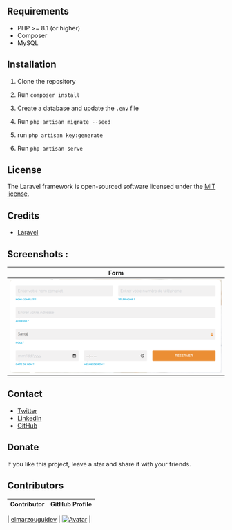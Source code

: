 
## Requirements

-   PHP >= 8.1 (or higher)
-   Composer
-   MySQL

## Installation

1.  Clone the repository
2.  Run `composer install`

3.  Create a database and update the `.env` file
4.  Run `php artisan migrate --seed`
5.  run `php artisan key:generate`
6.  Run `php artisan serve`


## License

The Laravel framework is open-sourced software licensed under the [MIT license](https://opensource.org/licenses/MIT).

## Credits

-   [Laravel](https://laravel.com/)

## Screenshots : 

| Form |
| --- |
| ![Form](screen.png) |

## Contact

-   [Twitter](https://twitter.com/devscriptt)
-   [LinkedIn](https://www.linkedin.com/in/devscript)
-   [GitHub](https://www.github.com/elmarzouguidev)

## Donate

If you like this project, leave a star and share it with your friends.

## Contributors

| Contributor | GitHub Profile |
| --- | --- |

| [elmarzouguidev](https://github.com/elmarzouguidev) | [![Avatar](https://github.com/elmarzouguidev.png?size=50)](https://github.com/elmarzouguidev) |
